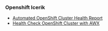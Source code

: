 ### Openshift Icerik

- [ Automated OpenShift Cluster Health Report ](./openshift/openshift-report-en)
- [ Health Check OpenShift Cluster with AWX ](./openshift/openshift-monitor-awx-en)

